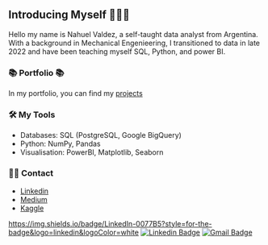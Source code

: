 ## Introducing Myself 🙋🏻‍♀️

Hello my name is Nahuel Valdez, a self-taught data analyst from Argentina. With a background in Mechanical Engenieering, I transitioned to data in late 2022 and have been teaching myself SQL, Python, and power BI.

### 📚 Portfolio 📚
In my portfolio, you can find my [projects](https://github.com/katiehuangx/Portfolio-Guide/blob/main/README.md) 

### 🛠️ My Tools
- Databases: SQL (PostgreSQL, Google BigQuery)
- Python: NumPy, Pandas
- Visualisation: PowerBI, Matplotlib, Seaborn

### 🙌🏻 Contact
- [Linkedin](https://www.linkedin.com/in/valdeznahuel/)
- [Medium](https://katiehuangx.medium.com)
- [Kaggle](https://www.kaggle.com/katiehuangx)

https://img.shields.io/badge/LinkedIn-0077B5?style=for-the-badge&logo=linkedin&logoColor=white
[![Linkedin Badge](https://img.shields.io/badge/LinkedIn-0077B5?style=for-the-badge&logo=linkedin&logoColor=white&link=https://www.linkedin.com/in/valdeznahuel/)](https://www.linkedin.com/in/valdeznahuel/)
[![Gmail Badge](https://img.shields.io/badge/-KhushiSaxena@gmail.com-c14438?style=flat-square&logo=Gmail&logoColor=white&link=mailto:valdezsanz@gmail.com)](mailto:valdezsanz@gmail.com)
